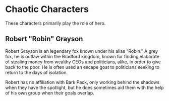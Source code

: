 # Chaotic Characters

These characters primarily play the role of hero. 

## Robert "Robin" Grayson

Robert Grayson is an legendary fox known under his alias "Robin." A grey fox, he is outlaw within the Bradford kingdom, known for finding elaborate of stealing money from wealthy CEOs and politicians, alike, in order to give back to the poor. He is often used an escape goat to politicians seeking to return to the days of isolation.

Robert has no affiliation with Bark Pack, only working behind the shadows when they have the spotlight, but he does sometimes aid them with the help of his own group when their goals overlap.